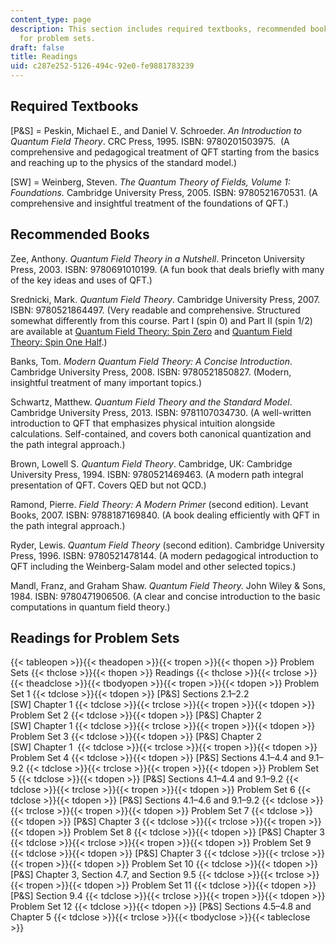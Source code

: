 ```yaml
---
content_type: page
description: This section includes required textbooks, recommended books, and readings
  for problem sets.
draft: false
title: Readings
uid: c287e252-5126-494c-92e0-fe9881783239
---
```

## Required Textbooks

\[P&S\] = Peskin, Michael E., and Daniel V. Schroeder. *An Introduction to Quantum Field Theory*. CRC Press, 1995. ISBN: 9780201503975.  (A comprehensive and pedagogical treatment of QFT starting from the basics and reaching up to the physics of the standard model.)

\[SW\] = Weinberg, Steven. *The Quantum Theory of Fields, Volume 1: Foundations.* Cambridge University Press, 2005. ISBN: 9780521670531. (A comprehensive and insightful treatment of the foundations of QFT.)

## Recommended Books

Zee, Anthony. *Quantum Field Theory in a Nutshell*. Princeton University Press, 2003. ISBN: 9780691010199. (A fun book that deals briefly with many of the key ideas and uses of QFT.)

Srednicki, Mark. *Quantum Field Theory*. Cambridge University Press, 2007.  ISBN: 9780521864497. (Very readable and comprehensive. Structured somewhat differently from this course. Part I (spin 0) and Part II (spin 1/2) are available at [Quantum Field Theory: Spin Zero](https://arxiv.org/abs/hep-th/0409035) and [Quantum Field Theory: Spin One Half](https://arxiv.org/abs/hep-th/0409036).)

Banks, Tom. *Modern Quantum Field Theory: A Concise Introduction*. Cambridge University Press, 2008. ISBN: 9780521850827. (Modern, insightful treatment of many important topics.)

Schwartz, Matthew. *Quantum Field Theory and the Standard Model*. Cambridge University Press, 2013. ISBN: 9781107034730. (A well-written introduction to QFT that emphasizes physical intuition alongside calculations. Self-contained, and covers both canonical quantization and the path integral approach.)

Brown, Lowell S. *Quantum Field Theory*. Cambridge, UK: Cambridge University Press, 1994. ISBN: 9780521469463. (A modern path integral presentation of QFT. Covers QED but not QCD.)

Ramond, Pierre. *Field Theory: A Modern Primer* (second edition). Levant Books, 2007. ISBN: 9788187169840. (A book dealing efficiently with QFT in the path integral approach.)

Ryder, Lewis. *Quantum Field Theory* (second edition). Cambridge University Press, 1996. ISBN: 9780521478144. (A modern pedagogical introduction to QFT including the Weinberg-Salam model and other selected topics.)

Mandl, Franz, and Graham Shaw. *Quantum Field Theory.* John Wiley & Sons, 1984. ISBN: 9780471906506. (A clear and concise introduction to the basic computations in quantum field theory.)

## Readings for Problem Sets

{{< tableopen >}}{{< theadopen >}}{{< tropen >}}{{< thopen >}}
Problem Sets
{{< thclose >}}{{< thopen >}}
Readings
{{< thclose >}}{{< trclose >}}{{< theadclose >}}{{< tbodyopen >}}{{< tropen >}}{{< tdopen >}}
Problem Set 1
{{< tdclose >}}{{< tdopen >}}
\[P&S\] Sections 2.1–2.2       
\[SW\] Chapter 1
{{< tdclose >}}{{< trclose >}}{{< tropen >}}{{< tdopen >}}
Problem Set 2
{{< tdclose >}}{{< tdopen >}}
\[P&S\] Chapter 2       
\[SW\] Chapter 1
{{< tdclose >}}{{< trclose >}}{{< tropen >}}{{< tdopen >}}
Problem Set 3
{{< tdclose >}}{{< tdopen >}}
\[P&S\] Chapter 2       
\[SW\] Chapter 1 
{{< tdclose >}}{{< trclose >}}{{< tropen >}}{{< tdopen >}}
Problem Set 4
{{< tdclose >}}{{< tdopen >}}
\[P&S\] Sections 4.1–4.4 and 9.1–9.2
{{< tdclose >}}{{< trclose >}}{{< tropen >}}{{< tdopen >}}
Problem Set 5
{{< tdclose >}}{{< tdopen >}}
\[P&S\] Sections 4.1–4.4 and 9.1–9.2
{{< tdclose >}}{{< trclose >}}{{< tropen >}}{{< tdopen >}}
Problem Set 6
{{< tdclose >}}{{< tdopen >}}
\[P&S\] Sections 4.1–4.6 and 9.1–9.2
{{< tdclose >}}{{< trclose >}}{{< tropen >}}{{< tdopen >}}
Problem Set 7
{{< tdclose >}}{{< tdopen >}}
\[P&S\] Chapter 3
{{< tdclose >}}{{< trclose >}}{{< tropen >}}{{< tdopen >}}
Problem Set 8
{{< tdclose >}}{{< tdopen >}}
\[P&S\] Chapter 3
{{< tdclose >}}{{< trclose >}}{{< tropen >}}{{< tdopen >}}
Problem Set 9
{{< tdclose >}}{{< tdopen >}}
\[P&S\] Chapter 3
{{< tdclose >}}{{< trclose >}}{{< tropen >}}{{< tdopen >}}
Problem Set 10
{{< tdclose >}}{{< tdopen >}}
\[P&S\] Chapter 3, Section 4.7, and Section 9.5
{{< tdclose >}}{{< trclose >}}{{< tropen >}}{{< tdopen >}}
Problem Set 11
{{< tdclose >}}{{< tdopen >}}
\[P&S\] Section 9.4
{{< tdclose >}}{{< trclose >}}{{< tropen >}}{{< tdopen >}}
Problem Set 12
{{< tdclose >}}{{< tdopen >}}
\[P&S\] Sections 4.5–4.8 and Chapter 5
{{< tdclose >}}{{< trclose >}}{{< tbodyclose >}}{{< tableclose >}}